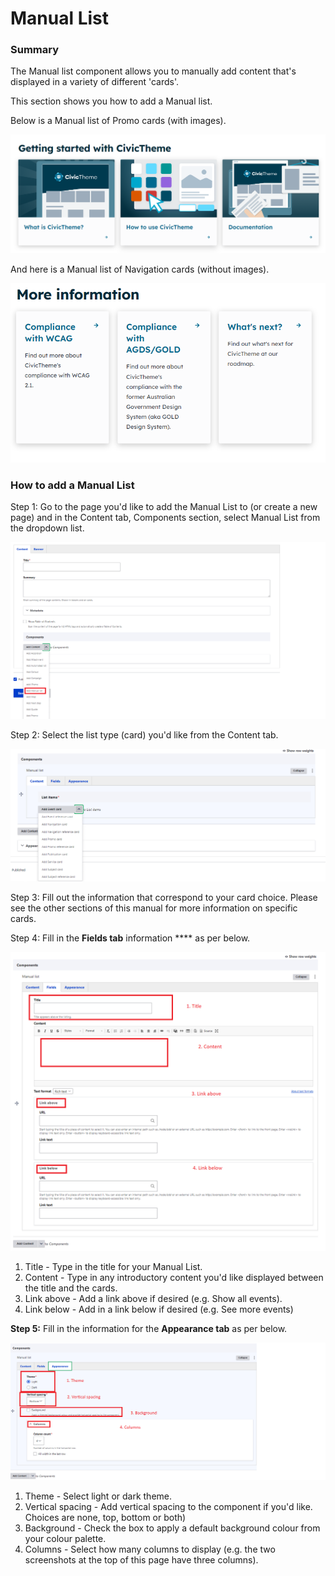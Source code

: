 # Manual List

### Summary

The Manual list component allows you to manually add content that's displayed in a variety of different 'cards'.&#x20;

This section shows you how to add a Manual list.&#x20;

Below is a Manual list of Promo cards (with images).

![](<../../../../.gitbook/assets/image (36).png>)

And here is a Manual list of Navigation cards (without images).

![](<../../../../.gitbook/assets/image (32).png>)

### How to add a Manual List&#x20;

Step 1: Go to the page you'd like to add the Manual List to (or create a new page) and in the Content tab, Components section, select Manual List from the dropdown list.&#x20;

![](<../../../../.gitbook/assets/image (68).png>)



Step 2: Select the list type (card) you'd like from the Content tab.

![](<../../../../.gitbook/assets/image (39).png>)

Step 3: Fill out the information that correspond to your card choice. Please see the other sections of this manual for more information on specific cards.&#x20;

Step 4: Fill in the **Fields tab** information **** as per below.

![](<../../../../.gitbook/assets/image (52).png>)

1. Title - Type in the title for your Manual List.
2. Content - Type in any introductory content you'd like displayed between the title and the cards.&#x20;
3. Link above - Add a link above if desired (e.g. Show all events).
4. Link below - Add in a link below if desired (e.g. See more events)

**Step 5:** Fill in the information for the **Appearance tab** as per below.

![](<../../../../.gitbook/assets/image (45).png>)

1. Theme - Select light or dark theme.&#x20;
2. Vertical spacing - Add vertical spacing to the component if you'd like. Choices are none, top, bottom or both)
3. Background - Check the box to apply a default background colour from your colour palette.
4. Columns - Select how many columns to display (e.g. the two screenshots at the top of this page have three columns).

